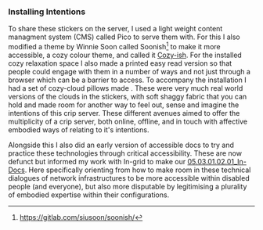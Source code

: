 ### Installing Intentions


To share these stickers on the server, I used a light weight content managment system (CMS) called Pico to serve them with. For this I also modified a theme by Winnie Soon called Soonish[^62] to make it more accessible, a cozy colour theme, and called it [Cozy-ish](../../08_Artworks/Cozy-Cloud/Cozy-ish/Cozy-ish.md). For the installed cozy relaxation space I also made a printed easy read version so that people could engage with them in a number of ways and not just through a browser which can be a barrier to access. To accompany the installation I had a set of cozy-cloud pillows made . These were very much real world versions of the clouds in the stickers, with soft shaggy fabric that you can hold and made room for another way to feel out, sense and imagine the intentions of this crip server. These different avenues aimed to offer the multiplicity of a crip server, both online, offline, and in touch with affective embodied ways of relating to it's intentions.

Alongside this I also did an early version of accessible docs to try and practice these technologies through critical accessibility. These are now defunct but informed my work with In-grid to make our [05.03.01.02.01_In-Docs](../../05_In-Configure-Ability/05_entries/05.03.01.02.01_In-Docs.md). Here specifically orienting from how to make room in these technical dialogues of network infrastructures to be more accessible within disabled people (and everyone), but also more disputable by legitimising a plurality of embodied expertise within their configurations.


[^62]: https://gitlab.com/siusoon/soonish/

